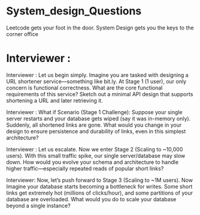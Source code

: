 # System_design_Questions 
Leetcode gets your foot in the door.
System Design gets you the keys to the corner office

# Interviewer :



Interviewer :
Let us begin simply. Imagine you are tasked with designing a URL shortener service—something like bit.ly.
At Stage 1 (1 user), our only concern is functional correctness.
What are the core functional requirements of this service?
Sketch out a minimal API design that supports shortening a URL and later retrieving it.


Interviewer :
What if Scenario (Stage 1 Challenge):
Suppose your single server restarts and your database gets wiped (say it was in-memory only). Suddenly, all shortened links are gone.
What would you change in your design to ensure persistence and durability of links, even in this simplest architecture?



Interviewer :
Let us escalate.
Now we enter Stage 2 (Scaling to ~10,000 users). With this small traffic spike, our single server/database may slow down.
How would you evolve your schema and architecture to handle higher traffic—especially repeated reads of popular short links?


Interviewer:
Now, let’s push forward to Stage 3 (Scaling to ~1M users).
Now Imagine your database starts becoming a bottleneck for writes. Some short links get extremely hot (millions of clicks/hour), and some partitions of your database are overloaded.
What would you do to scale your database beyond a single instance?


